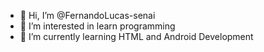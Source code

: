 - 👋 Hi, I’m @FernandoLucas-senai
- 👀 I’m interested in learn programming
- 🌱 I’m currently learning HTML and Android Development 

<!---
FernandoLucas-senai/FernandoLucas-senai is a ✨ special ✨ repository because its `README.md` (this file) appears on your GitHub profile.
You can click the Preview link to take a look at your changes.
--->
